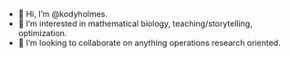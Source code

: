 - 👋 Hi, I’m @kodyholmes.
- 👀 I’m interested in mathematical biology, teaching/storytelling, optimization.
- 💞️ I’m looking to collaborate on anything operations research oriented. 

<!---
kodyholmes/kodyholmes is a ✨ special ✨ repository because its `README.md` (this file) appears on your GitHub profile.
You can click the Preview link to take a look at your changes.
--->
